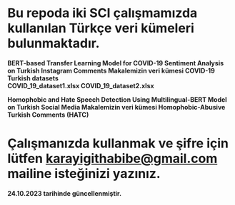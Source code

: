 # Bu repoda iki SCI çalışmamızda kullanılan Türkçe veri kümeleri bulunmaktadır.

<b> BERT-based Transfer Learning Model for COVID-19 Sentiment Analysis on Turkish Instagram Comments
Makalemizin veri kümesi
COVID-19 Turkish datasets  
COVID_19_dataset1.xlsx
COVID_19_dataset2.xlsx

<b> Homophobic and Hate Speech Detection Using Multilingual-BERT Model on Turkish Social Media
Makalemizin veri kümesi
Homophobic-Abusive Turkish Comments (HATC)


# Çalışmanızda kullanmak ve şifre için lütfen karayigithabibe@gmail.com mailine isteğinizi yazınız. 
<b> 24.10.2023 tarihinde güncellenmiştir. 


